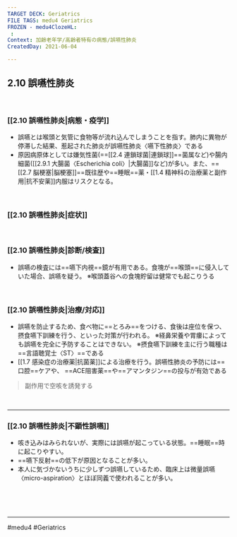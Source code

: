 ```yaml
---
TARGET DECK: Geriatrics
FILE TAGS: medu4 Geriatrics
FROZEN - medu4ClozeHL:
 : 
Context: 加齢老年学/高齢者特有の病態/誤嚥性肺炎
CreatedDay: 2021-06-04

---
```


## 2.10 誤嚥性肺炎

<br>

### [[2.10 誤嚥性肺炎|病態・疫学]]
* 誤嚥とは喉頭と気管に食物等が流れ込んでしまうことを指す。肺内に異物が停滞した結果、惹起された肺炎が誤嚥性肺炎〈嚥下性肺炎〉である
* 原因病原体としては嫌気性菌(==[[2.4 連鎖球菌|連鎖球]]==菌属など)や腸内細菌([[2.9.1 大腸菌〈Escherichia coli〉|大腸菌]]など)が多い。また、==[[2.7 脳梗塞|脳梗塞]]==既往歴や==睡眠==薬・[[1.4 精神科の治療薬と副作用|抗不安薬]]内服はリスクとなる。
<!--ID: 1623210714979-->



<br>

### [[2.10 誤嚥性肺炎|症状]]


<br>

### [[2.10 誤嚥性肺炎|診断/検査]]
* 誤嚥の検査には==嚥下内視==鏡が有用である。食塊が==喉頭==に侵入していた場合、誤嚥を疑う。
※喉頭蓋谷への食塊貯留は健常でも起こりうる
<!--ID: 1623210714984-->


<br>

### [[2.10 誤嚥性肺炎|治療/対応]]
* 誤嚥を防止するため、食べ物に==とろみ==をつける、食後は座位を保つ、摂食嚥下訓練を行う、といった対策が行われる。
※経鼻栄養や胃瘻によっても誤嚥を完全に予防することはできない。 
※摂食嚥下訓練を主に行う職種は==言語聴覚士〈ST〉==である
* [[1.7 感染症の治療薬|抗菌薬]]による治療を行う。誤嚥性肺炎の予防には==口腔==ケアや、 ==ACE阻害薬==や==アマンタジン==の投与が有効である
>副作用で空咳を誘発する
<!--ID: 1623210714989-->





<br>

---



### [[2.10 誤嚥性肺炎|不顕性誤嚥]]
* 咳き込みはみられないが、実際には誤嚥が起こっている状態。==睡眠==時に起こりやすい。
* ==嚥下反射==の低下が原因となることが多い。 
* 本人に気づかないうちに少しずつ誤嚥しているため、臨床上は微量誤嚥〈micro-aspiration〉とほぼ同義で使われることが多い。
<!--ID: 1623210715003-->





<br><br><br>

---
#medu4 #Geriatrics
